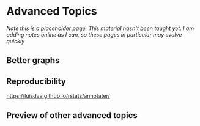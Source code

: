# Advanced Topics

<div class="info">
<p><em>Note this is a placeholder page. This material hasn't been taught yet. I am adding notes online as I can, so these pages in particular may evolve quickly</em></p>
</div>


## Better graphs


## Reproducibility

https://luisdva.github.io/rstats/annotater/

## Preview of other advanced topics
